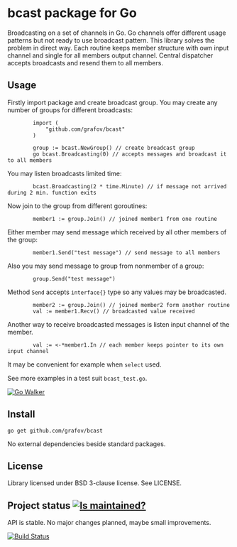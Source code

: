 bcast package for Go
====================

Broadcasting on a set of channels in Go. Go channels offer different usage patterns but not ready to use broadcast pattern.
This library solves the problem in direct way. Each routine keeps member structure with own input channel and single for all
members output channel. Central dispatcher accepts broadcasts and resend them to all members.

Usage
-----

Firstly import package and create broadcast group. You may create any number of groups for different broadcasts:

			import (
				"github.com/grafov/bcast"
			)

			group := bcast.NewGroup() // create broadcast group
			go bcast.Broadcasting(0) // accepts messages and broadcast it to all members

You may listen broadcasts limited time:

			bcast.Broadcasting(2 * time.Minute) // if message not arrived during 2 min. function exits

Now join to the group from different goroutines:

			member1 := group.Join() // joined member1 from one routine

Either member may send message which received by all other members of the group:

			member1.Send("test message") // send message to all members

Also you may send message to group from nonmember of a group:

			group.Send("test message")

Method `Send` accepts `interface{}` type so any values may be broadcasted.

			member2 := group.Join() // joined member2 form another routine
			val := member1.Recv() // broadcasted value received

Another way to receive broadcasted messages is listen input channel of the member.

			val := <-*member1.In // each member keeps pointer to its own input channel

It may be convenient for example when `select` used.

See more examples in a test suit `bcast_test.go`.

[![Go Walker](http://img.shields.io/badge/docs-API-brightgreen.svg?style=flat)](http://gowalker.org/github.com/grafov/bcast)

Install
-------

`go get github.com/grafov/bcast`

No external dependencies beside standard packages.

License
-------

Library licensed under BSD 3-clause license. See LICENSE.

Project status [![Is maintained?](http://stillmaintained.com/grafov/bcast.png)](http://stillmaintained.com/grafov/bcast)
--------------

API is stable. No major changes planned, maybe small improvements.

[![Build Status](https://img.shields.io/travis/grafov/bcast/master.svg?style=flat)](https://travis-ci.org/grafov/bcast)
